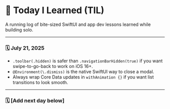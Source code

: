 # 📓 Today I Learned (TIL)

A running log of bite-sized SwiftUI and app dev lessons learned while building solo.

---

### 🗓️ July 21, 2025

- `.toolbar(.hidden)` is safer than `.navigationBarHidden(true)` if you want swipe-to-go-back to work on iOS 16+.
- `@Environment(\.dismiss)` is the native SwiftUI way to close a modal.
- Always wrap Core Data updates in `withAnimation {}` if you want list transitions to look smooth.

---

### 🗓️ [Add next day below]
